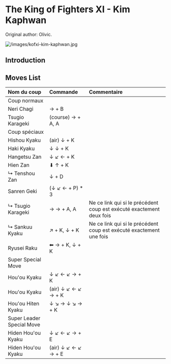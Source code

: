 # The King of Fighters XI - Kim Kaphwan

Original author: Olivic.

![](/images/kofxi-kim-kaphwan.jpg "/images/kofxi-kim-kaphwan.jpg")

## Introduction

## Moves List

| Nom du coup               | Commande            | Commentaire                                                          |
|:--------------------------|:--------------------|:---------------------------------------------------------------------|
| Coup normaux              |                     |                                                                      |
| Neri Chagi                | → + B               |                                                                      |
| Tsugio Karageki           | (course) → + A, A   |                                                                      |
| Coup spéciaux             |                     |                                                                      |
| Hishou Kyaku              | (air) ↓ + K         |                                                                      |
| Haki Kyaku                | ↓ ↓ + K             |                                                                      |
| Hangetsu Zan              | ↓ ↙ ← + K           |                                                                      |
| Hien Zan                  | ⬇ ↑ + K             |                                                                      |
| ↳ Tenshou Zan             | ↓ + D               |                                                                      |
| Sanren Geki               | (↓ ↙ ← + P) \* 3    |                                                                      |
| ↳ Tsugio Karageki         | → → + A, A          | Ne ce link qui si le précédent coup est exécuté exactement deux fois |
| ↳ Sankuu Kyaku            | ↗ + K, ↓ + K        | Ne ce link qui si le précédent coup est exécuté exactement une fois  |
| Ryusei Raku               | ⬅ → + K, ↓ + K      |                                                                      |
| Super Special Move        |                     |                                                                      |
| Hou'ou Kyaku              | ↓ ↙ ← ↙ → + K       |                                                                      |
| Hou'ou Kyaku              | (air) ↓ ↙ ← ↙ → + K |                                                                      |
| Hou'ou Hiten Kyaku        | ↓ ↘ → ↓ ↘ → + K     |                                                                      |
| Super Leader Special Move |                     |                                                                      |
| Hiden Hou'ou Kyaku        | ↓ ↙ ← ↙ → + E       |                                                                      |
| Hiden Hou'ou Kyaku        | (air) ↓ ↙ ← ↙ → + E |                                                                      |
